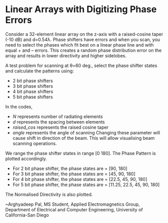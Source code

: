 # Linear Arrays with Digitizing Phase Errors

Consider a 32-element linear array on the z-axis with a raised-cosine taper (-10 dB) and d=0.54λ. Phase shifters have errors and when you scan, you need to select the phases which
fit best on a linear phase line and with equal + and – errors. This creates a random phase distribution error on the array and results in lower directivity and higher sidelobes. 

A test problem for scanning at θ=60 deg., select the phase shifter states and calculate the patterns using:
- 2 bit phase shifters
- 3 bit phase shifters
- 4 bit phase shifters
- 5 bit phase shifters

In the codes, 
- _N_ represents number of radiating elements
- _d_ represents the spacing between elements
- _raised_cos_ represents the raised cosine taper
- _angle_ represents the angle of scanning 
Changing these parameter will cause shift in direction of the beam. This will allow visualising beam scanning operations.

We range the phase shifter states in range [0 180]. The Phase Pattern is plotted accordingly. 
- For 2 bit phase shifter, the phase states are = [90, 180]
- For 3 bit phase shifter, the phase states are = [45, 90, 180]
- For 4 bit phase shifter, the phase states are = [22.5, 45, 90, 180]
- For 5 bit phase shifter, the phase states are = [11.25, 22.5, 45, 90, 180]

The Normalised Directivity is also plotted. 

~Arghyadeep Pal, MS Student, Applied Electromagnetics Group, Department of Electrical and Computer Engineering, University of California-San Diego

